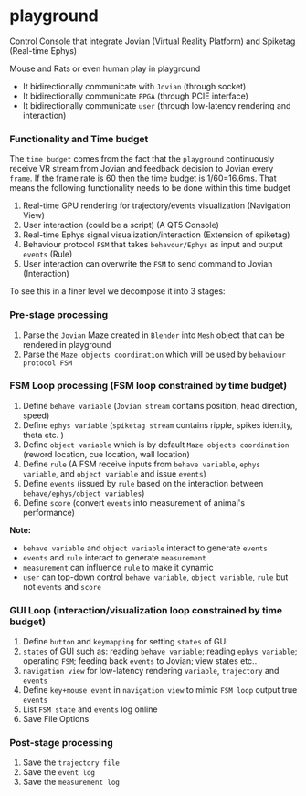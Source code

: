 # playground
Control Console that integrate Jovian (Virtual Reality Platform) and Spiketag (Real-time Ephys) 

Mouse and Rats or even human play in playground 
- It bidirectionally communicate with `Jovian` (through socket)
- It bidirectionally communicate `FPGA` (through PCIE interface) 
- It bidirectionally communicate `user` (through low-latency rendering and interaction)  


### Functionality and Time budget
The `time budget` comes from the fact that the `playground` continuously receive VR stream from Jovian and feedback decision to Jovian every `frame`. If the frame rate is 60 then the time budget is 1/60=16.6ms. 
That means the following functionality needs to be done within this time budget
1. Real-time GPU rendering for trajectory/events visualization  (Navigation View)
2. User interaction (could be a script)   (A QT5 Console) 
3. Real-time Ephys signal visualization/interaction  (Extension of spiketag) 
4. Behaviour protocol `FSM` that takes `behavour/Ephys` as input and output `events` (Rule) 
5. User interaction can overwrite the `FSM` to send command to Jovian (Interaction)


To see this in a finer level we decompose it into 3 stages:

### Pre-stage processing
1. Parse the `Jovian` Maze created in `Blender` into `Mesh` object that can be rendered in playground
2. Parse the `Maze objects coordination` which will be used by `behaviour protocol FSM` 


### FSM Loop processing (FSM loop constrained by time budget)
1. Define `behave variable` (`Jovian stream` contains position, head direction, speed) 
2. Define `ephys variable` (`spiketag stream` contains ripple, spikes identity, theta etc. )
3. Define `object variable` which is by default `Maze objects coordination` (reword location, cue location, wall location) 
4. Define `rule` (A FSM receive inputs from `behave variable`, `ephys variable`, and `object variable` and issue `events`) 
5. Define `events` (issued by `rule` based on the interaction between `behave/ephys/object variables`) 
6. Define `score` (convert `events` into measurement of animal's performance) 

**Note:**
- `behave variable` and `object variable` interact to generate `events`
- `events` and `rule` interact to generate `measurement`
- `measurement` can influence `rule` to make it dynamic 
- `user` can top-down control `behave variable`, `object variable`, `rule` but not `events` and `score`

### GUI Loop (interaction/visualization loop constrained by time budget)
1. Define `button` and `keymapping` for setting `states` of GUI
2. `states` of GUI such as: reading `behave variable`; reading `ephys variable`; operating `FSM`; feeding back `events` to Jovian; view states etc..
2. `navigation view` for low-latency rendering `variable`, `trajectory` and `events`
3. Define `key+mouse event` in `navigation view` to mimic `FSM loop` output true `events`
4. List `FSM state` and `events` log online 
5. Save File Options 



### Post-stage processing
1. Save the `trajectory file`
2. Save the `event log` 
3. Save the `measurement log` 
